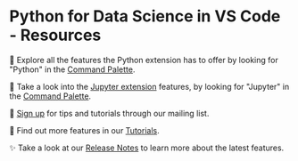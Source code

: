 #  Python for Data Science in VS Code - Resources


🎨 Explore all the features the Python extension has to offer by looking for \"Python\" in the [Command Palette](command:workbench.action.showCommands). 

📒 Take a look into the [Jupyter extension](command:workbench.extensions.search?"ms-toolsai.jupyter") features, by looking for \"Jupyter\" in the [Command Palette](command:workbench.action.showCommands).

💌 [Sign up](https://aka.ms/python-vscode-mailinglist) for tips and tutorials through our mailing list. 

📃 Find out more features in our [Tutorials](https://aka.ms/AAdjzpd). 

✨ Take a look at our [Release Notes](https://aka.ms/AA8dxtb) to learn more about the latest features. 